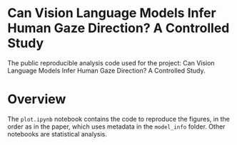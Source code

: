 # Can Vision Language Models Infer Human Gaze Direction? A Controlled Study
The public reproducible analysis code used for the project: Can Vision Language Models Infer Human Gaze Direction? A Controlled Study.

# Overview
The `plot.ipynb` notebook contains the code to reproduce the figures, in the order as in the paper, which uses metadata in the `model_info` folder.
Other notebooks are statistical analysis.